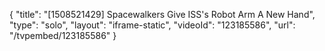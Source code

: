 {
    "title": "[1508521429] Spacewalkers Give ISS's Robot Arm A New Hand",
    "type": "solo",
    "layout": "iframe-static",
    "videoId": "123185586",
    "url": "\/tvpembed\/123185586"
}